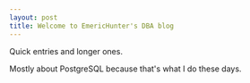 ```yaml
---
layout: post
title: Welcome to EmericHunter's DBA blog
---
```


Quick entries and longer ones. 

Mostly about PostgreSQL because that's what I do these days.
